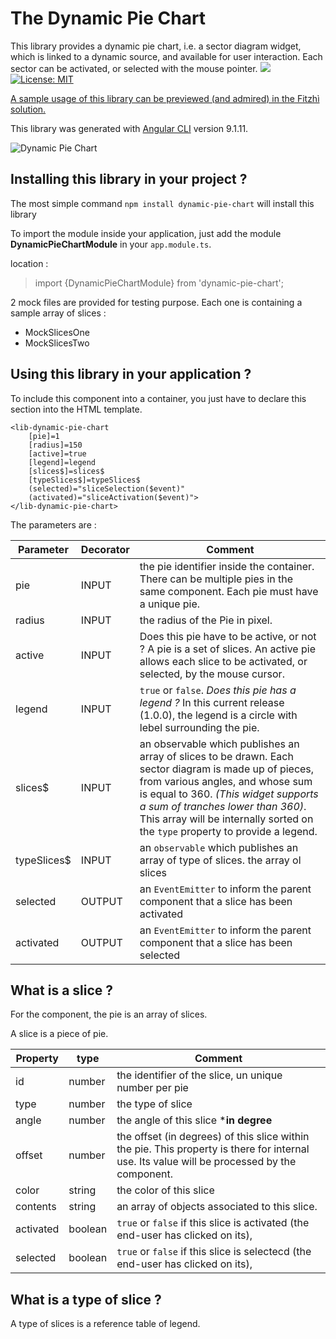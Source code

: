 # The Dynamic Pie Chart

This library provides a dynamic pie chart, i.e. a sector diagram widget, which is linked to a dynamic source, and available for user interaction. Each sector can be activated, or selected with the mouse pointer.
![](https://github.com/frvidal/dynamic-pie-chart/workflows/Build_and_test/badge.svg)
[![License: MIT](https://img.shields.io/badge/License-MIT-yellow.svg)](https://opensource.org/licenses/MIT)

[A sample usage of this library can be previewed (and admired) in the Fitzhì solution.](http://www.fitzhi.com)

This library was generated with [Angular CLI](https://github.com/angular/angular-cli) version 9.1.11.

![Dynamic Pie Chart](https://frvidal.github.io/dynamic-pie-chart/projects/dynamic-pie-chart/screenshot.png)

## Installing this library in your project ?

The most simple command `npm install dynamic-pie-chart` will install this library

To import the module inside your application, just add the module **DynamicPieChartModule** in your `app.module.ts`.

location :
> import {DynamicPieChartModule} from 'dynamic-pie-chart';


2 mock files are provided for testing purpose. Each one is containing a sample array of slices :
- MockSlicesOne
- MockSlicesTwo


## Using this library in your application ?

To include this component into a container, you just have to declare this section into the HTML template.

```
<lib-dynamic-pie-chart
	[pie]=1
	[radius]=150
	[active]=true
	[legend]=legend
	[slices$]=slices$
	[typeSlices$]=typeSlices$
	(selected)="sliceSelection($event)" 
	(activated)="sliceActivation($event)">
</lib-dynamic-pie-chart>
```

The parameters are :

Parameter | Decorator | Comment
------------ | ------------- | -------------
pie | INPUT | the pie identifier inside the container. There can be multiple pies in the same component. Each pie must have a unique pie.
radius | INPUT | the radius of the Pie in pixel.
active | INPUT | Does this pie have to be active, or not ? A pie is a set of slices. An active pie allows each slice to be activated, or selected, by the mouse cursor.
legend | INPUT | `true` or `false`. _Does this pie has a legend ?_  In this current release (1.0.0), the legend is a circle with lebel surrounding the pie.
slices$ | INPUT | an observable which publishes an array of slices to be drawn. Each sector diagram is made up of pieces, from various angles, and whose sum is equal to 360. _(This widget supports a sum of tranches lower than 360)_. This array will be internally sorted on the `type` property to provide a legend.
typeSlices$ | INPUT | an `observable` which publishes an array of type of slices. the array ol slices  
selected | OUTPUT |  an `EventEmitter` to inform the parent component that a slice has been activated
activated | OUTPUT |  an `EventEmitter` to inform the parent component that a slice has been selected


## What is a slice ?

For the component, the pie is an array of slices.

A slice is a piece of pie. 

Property | type | Comment
------------ | ------------- | -------------
id | number | the identifier of the slice, un unique number per pie
type | number | the type of slice
angle | number | the angle of this slice ***in degree**
offset | number | the offset (in degrees) of this slice within the pie. This property is there for internal use. Its value will be processed by the component. 
color | string | the color of this slice
contents | string | an array of objects associated to this slice. 
activated | boolean | `true` or `false` if this slice is activated (the end-user has clicked on its),
selected | boolean | `true` or `false` if this slice is selectecd (the end-user has clicked on its),

## What is a type of slice ?

A type of slices is a reference table of legend.
